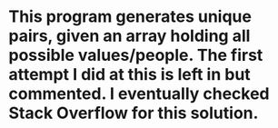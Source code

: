 # This program generates unique pairs, given an array holding all possible values/people. The first attempt I did at this is left in but commented. I eventually checked Stack Overflow for this solution.
